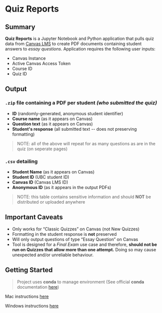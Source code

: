 # Quiz Reports

## Summary

**Quiz Reports** is a Jupyter Notebook and Python application that pulls quiz data from [Canvas LMS](https://github.com/instructure/canvas-lms) to create PDF documents containing student answers to *essay questions*. Application requires the following user inputs:

* Canvas Instance
* Active Canvas Access Token
* Course ID
* Quiz ID


## Output

### `.zip` file containing a PDF per student *(who submitted the quiz)*

* **ID** (randomly-generated, anonymous student identifier)
* **Course name** (as it appears on Canvas)
* **Question text** (as it appears on Canvas)
* **Student's response** (all submitted text -- does not preserving formatting)

> NOTE: all of the above will repeat for as many questions as are in the quiz (on seperate pages)

### `.csv` detailing

* **Student Name** (as it appears on Canvas)
* **Student ID** (UBC student ID)
* **Canvas ID** (Canvas LMS ID)
* **Anonymous ID** (as it appears in the output PDFs)

> NOTE: this table contains sensitive information and should **NOT** be distributed or uploaded anywhere

## Important Caveats

* Only works for “Classic Quizzes” on Canvas (not New Quizzes)
* Formatting in the student response is **not** preserved
* Will only output questions of type “Essay Question” on Canvas
* Tool is designed for a *Final Exam* use case and therefore, **should not be run on Quizzes that allow more than one attempt.** Doing so may cause unexpected and/or unreliable behaviour.

## Getting Started

> Project uses **conda** to manage environment (See official **conda** documentation [here](https://docs.conda.io/projects/conda/en/latest/user-guide/tasks/manage-environments.html#creating-an-environment-from-an-environment-yml-file))

Mac instructions [here](SETUP_MAC.md)

Windows instructions [here](SETUP_WIN.md)